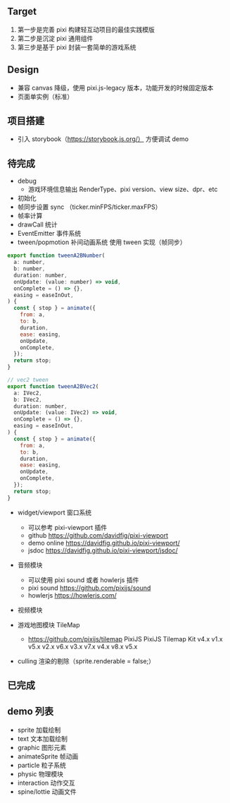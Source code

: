 ## Target
1. 第一步是完善 pixi 构建轻互动项目的最佳实践模版
2. 第二步是沉淀 pixi 通用组件
3. 第三步是基于 pixi 封装一套简单的游戏系统

## Design
- 兼容 canvas 降级，使用 pixi.js-legacy 版本，功能开发的时候固定版本
- 页面单实例（标准）

## 项目搭建
- 引入 storybook（https://storybook.js.org/） 方便调试 demo

## 待完成
- debug
  - 游戏环境信息输出 RenderType、pixi version、view size、dpr、etc
- 初始化
- 帧同步设置 sync （ticker.minFPS/ticker.maxFPS）
- 帧率计算
- drawCall 统计
- EventEmitter 事件系统
- tween/popmotion 补间动画系统
使用 tween 实现（帧同步）
```js
export function tweenA2BNumber(
  a: number,
  b: number,
  duration: number,
  onUpdate: (value: number) => void,
  onComplete = () => {},
  easing = easeInOut,
) {
  const { stop } = animate({
    from: a,
    to: b,
    duration,
    ease: easing,
    onUpdate,
    onComplete,
  });
  return stop;
}

// vec2 tween
export function tweenA2BVec2(
  a: IVec2,
  b: IVec2,
  duration: number,
  onUpdate: (value: IVec2) => void,
  onComplete = () => {},
  easing = easeInOut,
) {
  const { stop } = animate({
    from: a,
    to: b,
    duration,
    ease: easing,
    onUpdate,
    onComplete,
  });
  return stop;
}
```

- widget/viewport 窗口系统
    - 可以参考 pixi-viewport 插件 
    - github https://github.com/davidfig/pixi-viewport
    - demo online https://davidfig.github.io/pixi-viewport/
    - jsdoc https://davidfig.github.io/pixi-viewport/jsdoc/
- 音频模块
    - 可以使用 pixi sound 或者 howlerjs 插件
    - pixi sound https://github.com/pixijs/sound
    - howlerjs https://howlerjs.com/
- 视频模块

- 游戏地图模块 TileMap
  - https://github.com/pixijs/tilemap
  PixiJS	PixiJS Tilemap Kit
  v4.x	v1.x
  v5.x	v2.x
  v6.x	v3.x
  v7.x	v4.x
  v8.x	v5.x

- culling 渲染的剔除（sprite.renderable = false;）

## 已完成

## demo 列表
- sprite 加载绘制
- text 文本加载绘制
- graphic 图形元素
- animateSprite 帧动画
- particle 粒子系统
- physic 物理模块
- interaction 动作交互
- spine/lottie 动画文件
